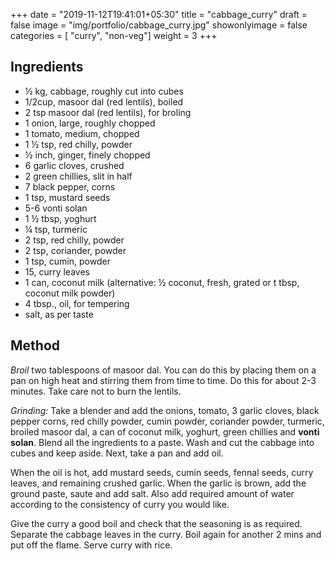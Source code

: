 
+++
date = "2019-11-12T19:41:01+05:30"
title = "cabbage_curry"
draft = false
image = "img/portfolio/cabbage_curry.jpg"
showonlyimage = false
categories = [ "curry", "non-veg"] 
weight = 3
+++


<!--more-->

## Ingredients

- ½ kg, cabbage, roughly cut into cubes
- 1/2cup, masoor dal (red lentils), boiled
- 2 tsp masoor dal (red lentils), for broling
- 1 onion, large, roughly chopped
- 1 tomato, medium, chopped
- 1 ½ tsp, red chilly, powder
- ½ inch, ginger, finely chopped
- 6 garlic cloves, crushed
- 2 green chillies, slit in half
- 7 black pepper, corns	
- 1 tsp, mustard seeds
- 5-6 vonti solan
- 1 ½ tbsp, yoghurt
- ¼ tsp, turmeric
- 2 tsp, red chilly, powder
- 2 tsp, coriander, powder
- 1 tsp, cumin, powder
- 15, curry leaves
- 1 can, coconut milk (alternative: ½ coconut, fresh, grated or t tbsp, coconut milk powder)
- 4 tbsp., oil, for tempering
- salt, as per taste

## Method

*Broil* two tablespoons of masoor dal. You can do this by placing them on a pan on high heat and stirring them from time to time. Do this for about 2-3 minutes. Take care not to burn the lentils.

*Grinding:* Take a blender and add the onions, tomato, 3 garlic cloves, black pepper corns, red chilly powder, cumin powder, coriander powder, turmeric, broiled masoor dal, a can of coconut milk, yoghurt, green chillies and **vonti solan**. Blend all the ingredients to a paste.
Wash and cut the cabbage into cubes and keep aside. Next, take a pan and add oil. 

When the oil is hot,  add mustard seeds, cumin seeds, fennal seeds, curry leaves, and remaining crushed garlic. When the garlic is brown, add the ground paste, saute and add salt. Also add required amount of water according to the consistency of curry you would like.

Give the curry a good boil and check that the seasoning is as required. Separate the cabbage leaves in the curry. Boil again for another 2 mins and put off the flame. Serve curry with rice.

